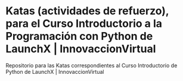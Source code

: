 # Katas (actividades de refuerzo), para el Curso Introductorio a la Programación con Python de LaunchX | InnovaccionVirtual
Repositorio para las Katas correspondientes al Curso Introductorio de Python de LaunchX | InnovaccionVirtual
